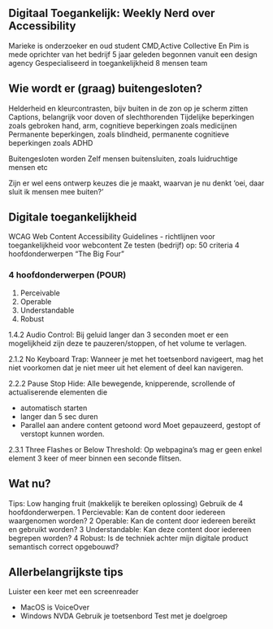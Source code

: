 ## Digitaal Toegankelijk: Weekly Nerd over Accessibility
Marieke is onderzoeker en oud student CMD,Active Collective
En Pim is mede oprichter van het bedrijf
5 jaar geleden begonnen vanuit een design agency
Gespecialiseerd in toegankelijkheid
8 mensen team

## Wie wordt er (graag) buitengesloten?
Helderheid en kleurcontrasten, bijv buiten in de zon op je scherm zitten
Captions, belangrijk voor doven of slechthorenden
Tijdelijke beperkingen zoals gebroken hand, arm, cognitieve beperkingen zoals medicijnen
Permanente beperkingen, zoals blindheid, permanente cognitieve beperkingen zoals ADHD

Buitengesloten worden
Zelf mensen buitensluiten, zoals luidruchtige mensen etc

Zijn er wel eens ontwerp keuzes die je maakt, waarvan je nu denkt ‘oei, daar sluit ik mensen mee buiten?’

## Digitale toegankelijkheid
WCAG
Web Content Accessibility Guidelines - richtlijnen voor toegankelijkheid voor webcontent
Ze testen (bedrijf) op:
50 criteria
4 hoofdonderwerpen
“The Big Four”

### 4 hoofdonderwerpen (POUR)
1. Perceivable
2. Operable
3. Understandable
4. Robust 

1.4.2 Audio Control: Bij geluid langer dan 3 seconden moet er een mogelijkheid zijn deze te pauzeren/stoppen, of het volume te verlagen.

2.1.2 No Keyboard Trap: Wanneer je met het toetsenbord navigeert, mag het niet voorkomen dat je niet meer uit het element of deel kan navigeren.

2.2.2 Pause Stop Hide: Alle bewegende, knipperende, scrollende of actualiserende elementen die
-  automatisch starten
- langer dan 5 sec duren 
- Parallel aan andere content getoond word
Moet gepauzeerd, gestopt of verstopt kunnen worden.

2.3.1 Three Flashes or Below Threshold: Op webpagina’s mag er geen enkel element 3 keer of meer binnen een seconde flitsen.

## Wat nu?
Tips:
Low hanging fruit (makkelijk te bereiken oplossing) Gebruik de 4 hoofdonderwerpen.
1 Percievable: Kan de content door iedereen waargenomen worden?
2 Operable: Kan de content door iedereen bereikt en gebruikt worden?
3 Understandable: Kan deze content door iedereen begrepen worden?
4 Robust: Is de techniek achter mijn digitale product semantisch correct opgebouwd?

## Allerbelangrijkste tips
Luister een keer met een screenreader
- MacOS is VoiceOver
- Windows NVDA
Gebruik je toetsenbord
Test met je doelgroep




